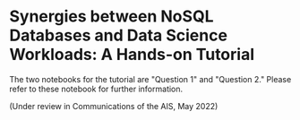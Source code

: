 # Synergies between NoSQL Databases and Data Science Workloads: A Hands-on Tutorial

The two notebooks for the tutorial are "Question 1" and "Question 2." Please refer to these notebook for further information. 

(Under review in Communications of the AIS, May 2022)
